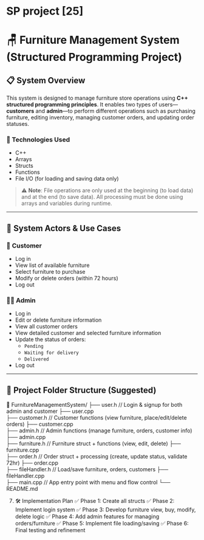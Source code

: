 ﻿# SP project [25]
# 🪑 Furniture Management System (Structured Programming Project)

## 📋 System Overview
This system is designed to manage
furniture store operations using **C++ structured programming principles**.
It enables two types of users—**customers** and **admin**—to perform
different operations such as purchasing furniture, editing inventory,
managing customer orders, and updating order statuses.

### 🔧 Technologies Used
- C++
- Arrays
- Structs
- Functions
- File I/O (for loading and saving data only)

> ⚠️ **Note**: File operations are only used at the beginning (to load data) 
and at the end (to save data). 
All processing must be done using arrays and variables during runtime.

---

## 👥 System Actors & Use Cases

### 👤 **Customer**
- Log in
- View list of available furniture
- Select furniture to purchase
- Modify or delete orders (within 72 hours)
- Log out

### 🧑‍💼 **Admin**
- Log in
- Edit or delete furniture information
- View all customer orders
- View detailed customer and selected furniture information
- Update the status of orders:  
  - `Pending`  
  - `Waiting for delivery`  
  - `Delivered`
- Log out

---

## 📁 Project Folder Structure (Suggested)
📂 FurnitureManagementSystem/
├── user.h               // Login & signup for both admin and customer
├── user.cpp             
├── customer.h           // Customer functions (view furniture, place/edit/delete orders)
├── customer.cpp         
├── admin.h              // Admin functions (manage furniture, orders, customer info)
├── admin.cpp            
├── furniture.h          // Furniture struct + functions (view, edit, delete)
├── furniture.cpp        
├── order.h              // Order struct + processing (create, update status, validate 72hr)
├── order.cpp            
├── fileHandler.h        // Load/save furniture, orders, customers
├── fileHandler.cpp      
├── main.cpp             // App entry point with menu and flow control
└── README.md


7. 🛠️ Implementation Plan
✅ Phase 1: Create all structs
✅ Phase 2: Implement login system
✅ Phase 3: Develop furniture view, buy, modify, delete logic
✅ Phase 4: Add admin features for managing orders/furniture
✅ Phase 5: Implement file loading/saving
✅ Phase 6: Final testing and refinement



